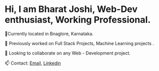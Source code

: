 

# Hi, I am Bharat Joshi, Web-Dev enthusiast, Working Professional. 

📍Currently located in Bnaglore, Karnataka.


🌊 Previously worked on Full Stack Projects, Machine Learning projects .

👯 Looking to collaborate on any Web - Development project.

📫 Contact:  [Email,](mailto:brojosh23102001@gmail.com)
           [Linkedin](https://www.linkedin.com/in/bharatjoshi23/)
